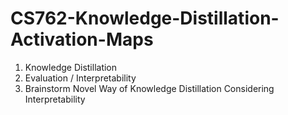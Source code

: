 # CS762-Knowledge-Distillation-Activation-Maps

1. Knowledge Distillation
2. Evaluation / Interpretability
3. Brainstorm Novel Way of Knowledge Distillation Considering Interpretability

